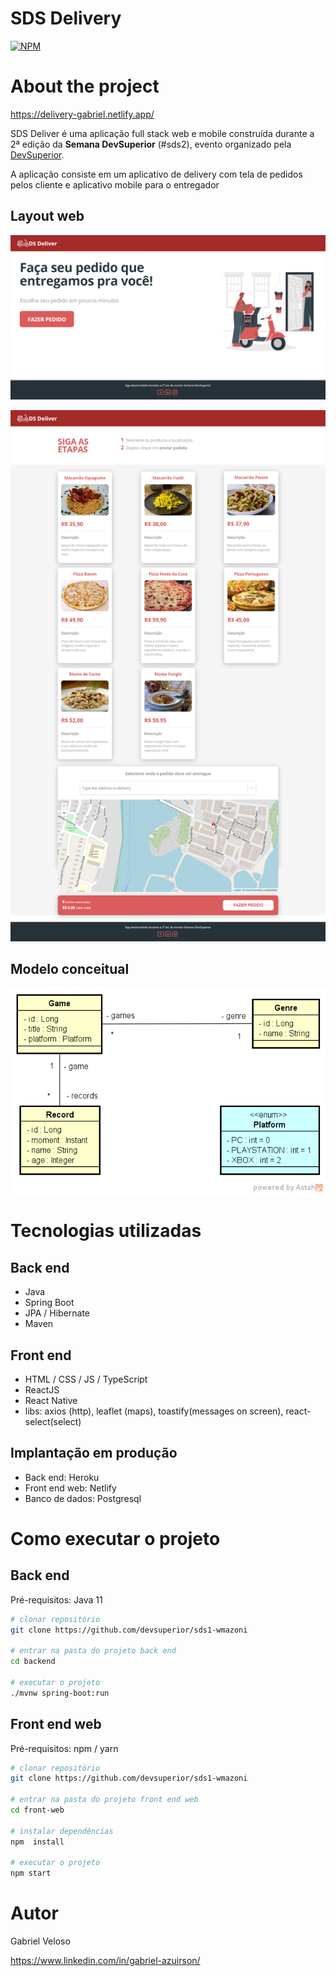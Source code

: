 # SDS Delivery
[![NPM](https://img.shields.io/npm/l/react)](https://github.com/gabrielveloso/dsdeliver-sds/blob/main/LICENSE) 

# About the project

https://delivery-gabriel.netlify.app/

SDS Deliver é uma aplicação full stack web e mobile construída durante a 2ª edição da **Semana DevSuperior** (#sds2), evento organizado pela [DevSuperior](https://devsuperior.com "Site da DevSuperior").

A aplicação consiste em um aplicativo de delivery com tela de pedidos pelos cliente e aplicativo mobile para o entregador

## Layout web
![Web 1](https://github.com/gabrielveloso/dsdeliver-sds/blob/main/web2.png)

![Web 2](https://github.com/gabrielveloso/dsdeliver-sds/blob/main/web1.png)

## Modelo conceitual
![Modelo Conceitual](https://github.com/acenelio/assets/raw/main/sds1/modelo-conceitual.png)

# Tecnologias utilizadas
## Back end
- Java
- Spring Boot
- JPA / Hibernate
- Maven
## Front end
- HTML / CSS / JS / TypeScript
- ReactJS
- React Native
- libs: axios (http), leaflet (maps), toastify(messages on screen), react-select(select)
## Implantação em produção
- Back end: Heroku
- Front end web: Netlify
- Banco de dados: Postgresql

# Como executar o projeto

## Back end
Pré-requisitos: Java 11

```bash
# clonar repositório
git clone https://github.com/devsuperior/sds1-wmazoni

# entrar na pasta do projeto back end
cd backend

# executar o projeto
./mvnw spring-boot:run
```

## Front end web
Pré-requisitos: npm / yarn

```bash
# clonar repositório
git clone https://github.com/devsuperior/sds1-wmazoni

# entrar na pasta do projeto front end web
cd front-web

# instalar dependências
npm  install

# executar o projeto
npm start
```

# Autor

Gabriel Veloso

https://www.linkedin.com/in/gabriel-azuirson/




  

  
 
